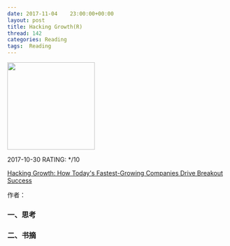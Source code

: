 ```yaml
---
date: 2017-11-04    23:00:00+00:00
layout: post
title: Hacking Growth(R)
thread: 142
categories: Reading
tags:  Reading
---
```




<img src="https://images-cn.ssl-images-amazon.com/images/I/51jQCLAk9SL.jpg" width="200" />



2017-10-30 RATING:  */10



[Hacking Growth: How Today's Fastest-Growing Companies Drive Breakout Success](https://www.amazon.com/Hacking-Growth-Fastest-Growing-Companies-Breakout/dp/045149721X)



作者：

### 一、思考





### 二、书摘























































